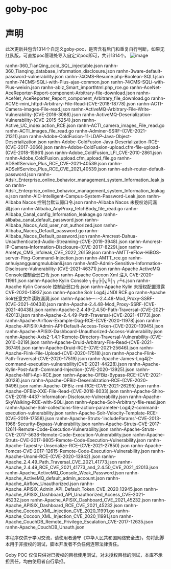 # goby-poc
# 声明
此次更新共包含1314个自定义goby-poc，是否含有后门和重复自行判断，如果无红队版，可直接poc管理处导入自定义poc即可，共计1314个。
![image](https://github.com/user-attachments/assets/d592cc7a-f4ba-4c90-883a-db226076d58a)

ranhn-360_TianQing_ccid_SQL_injectable.json
ranhn-360_Tianqing_database_information_disclosure.json
ranhn-3ware-default-password-vulnerability.json
ranhn-74CMS-Resume.php-Boolean-SQLI.json
ranhn-74CMS-SQLi-with-Plus-ajax-common.json
ranhn-74CMS-SQLi-with-Plus-weixin.json
ranhn-abiz_Smart_importhtml.php_rce.go
ranhn-AceNet-AceReporter-Report-component-Arbitrary-file-download.json
ranhn-AceNet_AceReporter_Report_component_Arbitrary_file_download.go
ranhn-ACME-mini_httpd-Arbitrary-File-Read-(CVE-2018-18778).json
ranhn-ACTI-Camera-images-File-read.json
ranhn-ActiveMQ-Arbitrary-File-Write-Vulnerability-(CVE-2016-3088).json
ranhn-ActiveMQ-Deserialization-Vulnerability-(CVE-2015-5254).json
ranhn-Active_UC_index.action_RCE.json
ranhn-ACTI_camera_images_File_read.go
ranhn-ACTI_images_file_read.go
ranhn-Adminer-SSRF-(CVE-2021-21311).json
ranhn-Adobe-ColdFusion-11-LDAP-Java-Object-Deserialization.json
ranhn-Adobe-ColdFusion-Java-Deserialization-RCE-(CVE-2017-3066).json
ranhn-Adobe-ColdFusion-upload.cfm-file-upload-(CVE-2018-15961).json
ranhn-Adobe_ColdFusion_LFI_CVE-2010-2861.json
ranhn-Adobe_ColdFusion_upload.cfm_upload_file.go
ranhn-ADSelfService_Plus_RCE_CVE-2021-40539.json
ranhn-ADSelfService_Plus_RCE_CVE_2021_40539.json
ranhn-adslr-router-default-password.json
ranhn-Adslr_Enterprise_online_behavior_management_system_Information_leak.json
ranhn-Adslr_Enterprise_online_behavior_management_system_Information_leakage.json
ranhn-AIC-Intelligent-Campus-System-Password-Leak.json
ranhn-Alibaba Nacos 控制台默认弱口令.json
ranhn-Alibaba Nacos 未授权访问漏洞.json
ranhn-Alibaba_AnyProxy_fetchBody_file_read.go
ranhn-Alibaba_Canal_config_Information_leakage.go
ranhn-alibaba_canal_default_password.json
ranhn-Alibaba_Nacos_Add_user_not_authorized.json
ranhn-Alibaba_Nacos_Default_password.go
ranhn-Alibaba_Nacos_Default_password.json
ranhn-Amcrest-Dahua-Unauthenticated-Audio-Streaming-(CVE-2019-3948).json
ranhn-Amcrest-IP-Camera-Information-Disclosure-(CVE-2017-8229).json
ranhn-Ametys_CMS_infoleak_CVE_2022_26159.json
ranhn-AMTT-eFlow-HiBOS-server-Ping-Command-Injection.json
ranhn-AMTT_rce.go
ranhn-anhuiyangguangmulubianli.json
ranhn-AntD-Admin-Sensitive-Information-Disclosure-Vulnerability-(CVE-2021-46371).json
ranhn-Apache ActiveMQ Console控制台弱口令.json
ranhn-Apache Cocoon Xml 注入 CVE-2020-11991.json
ranhn-Apache Kylin Console ┐╪╓╞╠¿╚⌡┐┌┴ε.json
ranhn-Apache Kylin Console 控制台弱口令.json
ranhn-Apache Kylin 未授权配置泄露 CVE-2020-13937.json
ranhn-Apache Solr Log4j JNDI RCE.go
ranhn-Apache Solr任意文件读取漏洞.json
ranhn-Apache--=-2.4.48-Mod_Proxy-SSRF-(CVE-2021-40438).json
ranhn-Apache-2.4.48-Mod_Proxy-SSRF-(CVE-2021-40438).json
ranhn-Apache-2.4.49-2.4.50-Path-Traversal-(CVE-2021-42013).json
ranhn-Apache-2.4.49-Path-Traversal-(CVE-2021-41773).json
ranhn-Apache-Airflow-Example-Dag-RCE-(CVE-2020-11978).json
ranhn-Apache-APISIX-Admin-API-Default-Access-Token-(CVE-2020-13945).json
ranhn-Apache-APISIX-Dashboard-Unauthorized-Access-Vulnerability.json
ranhn-Apache-Axis2-1.4.1-Remote-Directory-Traversal-Vulnerability-(CVE-2010-0219).json
ranhn-Apache-Druid-Arbitrary-File-Read-(CVE-2021-36749).json
ranhn-Apache-Druid-RCE-(CVE-2021-25646).json
ranhn-Apache-Flink-File-Upload-(CVE-2020-17518).json
ranhn-Apache-Flink-Path-Traversal-(CVE-2020-17519).json
ranhn-Apache-James-Log4j2-command-execution-vulnerability(CVE-2021-44228).json
ranhn-Apache-Kylin-Post-Auth-Command-Injection-(CVE-2020-13925).json
ranhn-Apache-NiFi-Api-RCE.json
ranhn-Apache-OFBiz-Bypass-RCE-(CVE-2021-30128).json
ranhn-Apache-OFBiz-Deserialization-RCE-(CVE-2020-9496).json
ranhn-Apache-OFBiz-rmi-RCE-(CVE-2021-26295).json
ranhn-Apache-OFBiz-XXE-File-Read-(CVE-2018-8033).json
ranhn-Apache-Shiro-CVE-2016-4437-Information-Disclosure-Vulnerability.json
ranhn-Apache-SkyWalking-RCE-with-SQLi.json
ranhn-Apache-Solr-Arbitrary-file-read.json
ranhn-Apache-Solr-collections-file-action-parameter-Log4j2-command-execution-vulnerability.json
ranhn-Apache-Solr-Velocity-Template-RCE-(CVE-2019-17558).json
ranhn-Apache-Struts-'includeParams'-CVE-2013-1966-Security-Bypass-Vulnerability.json
ranhn-Apache-Struts-CVE-2017-12611-Remote-Code-Execution-Vulnerability.json
ranhn-Apache-Struts-CVE-2017-5638-Remote-Code-Execution-Vulnerability.json
ranhn-Apache-Struts-CVE-2017-9805-Remote-Code-Execution-Vulnerability.json
ranhn-Apache-Tapestry-Unserialize-RCE-(CVE-2021-27850).json
ranhn-Apache-Tomcat-CVE-2017-12615-Remote-Code-Execution-Vulnerability.json
ranhn-Apache-Unomi-RCE-(CVE-2020-13942).json
ranhn-Apache_2.4.49_Path_Traversal_CVE_2021_41773.json
ranhn-Apache_2.4.49_RCE_CVE_2021_41773_and_2.4.50_CVE_2021_42013.json
ranhn-Apache_ActiveMQ_Console_Weak_Password.json
ranhn-Apache_ActiveMQ_default_admin_account.json
ranhn-Apache_Airflow_Unauthorized.json
ranhn-Apache_APISIX_Admin_API_Default_Token_CVE_2020_13945.json
ranhn-Apache_APISIX_Dashboard_API_Unauthorized_Access_CVE-2021-45232.json
ranhn-Apache_APISIX_Dashboard_CVE_2021_45232.json
ranhn-Apache_APISIX_Dashboard_RCE_CVE_2021_45232.json
ranhn-Apache_Cocoon_XML_injection_CVE_2020_11991.go
ranhn-Apache_Cocoon_XML_Injection_CVE_2020_11991.json
ranhn-Apache_CouchDB_Remote_Privilege_Escalation_CVE-2017-12635.json
ranhn-Apache_CouchDB_Unauth.json


本程序仅供于学习交流，请使用者遵守《中华人民共和国网络安全法》，勿将此脚本用于非授权的测试，脚本开发者不负任何连带法律责任。

Goby POC 仅仅只供对已授权的目标使用测试，对未授权目标的测试，本库不承担责任，均由使用者自行承担。


